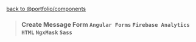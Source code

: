 [back to @portfolio/components](../../../)

> ### Create Message Form `Angular Forms` `Firebase Analytics` `HTML` `NgxMask` `Sass`
